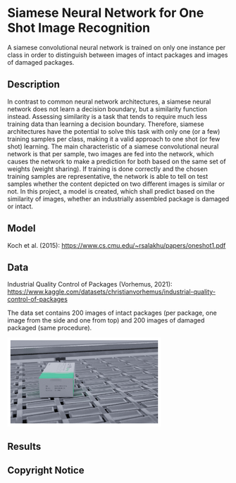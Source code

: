 # Siamese Neural Network for One Shot Image Recognition
A siamese convolutional neural network is trained on only one instance per class in order to distinguish between images of intact packages and images of damaged packages.

## Description
In contrast to common neural network architectures, a siamese neural network does not learn a decision boundary, but a similarity function instead. Assessing similarity is a task that tends to require much less training data than learning a decision boundary. Therefore, siamese architectures have the potential to solve this task with only one (or a few) training samples per class, making it a valid approach to one shot (or few shot) learning. The main characteristic of a siamese convolutional neural network is that per sample, two images are fed into the network, which causes the network to make a prediction for both based on the same set of weights (weight sharing). If training is done correctly and the chosen training samples are representative, the network is able to tell on test samples whether the content depicted on two different images is similar or not. In this project, a model is created, which shall predict based on the similarity of images, whether an industrially assembled package is damaged or intact.

## Model
Koch et al. (2015): https://www.cs.cmu.edu/~rsalakhu/papers/oneshot1.pdf

## Data
Industrial Quality Control of Packages (Vorhemus, 2021): https://www.kaggle.com/datasets/christianvorhemus/industrial-quality-control-of-packages

The data set contains 200 images of intact packages (per package, one image from the side and one from top) and 200 images of damaged packaged (same procedure).

![image](images/intact_side_view.png "Intact (side)")

## Results

## Copyright Notice
